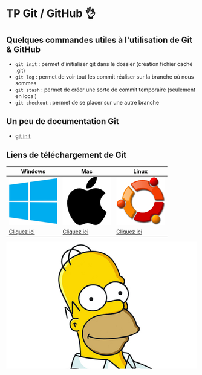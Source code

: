 # TP Git / GitHub :ok_hand:

## Quelques commandes utiles à l'utilisation de Git & GitHub

* ```git init``` : permet d'initialiser git dans le dossier (création fichier caché .git)
* ```git log``` : permet de voir tout les commit réaliser sur la branche où nous sommes
* ```git stash``` : permet de créer une sorte de commit temporaire (seulement en local)
* ```git checkout``` : permet de se placer sur une autre branche

## Un peu de documentation Git

* [git init](https://git-scm.com/book/en/v2/Git-Basics-Getting-a-Git-Repository) 

##  Liens de téléchargement de Git

Windows | Mac | Linux
------- | --- | -----
![GitHub Logo](windows.png) | ![GitHub Logo](apple.png) | ![GitHub Logo](linux.png)
[Cliquez ici](https://git-scm.com/download/win) | [Cliquez ici](https://git-scm.com/download/mac) | [Cliquez ici](https://git-scm.com/download/linux)


![GitHub Logo](homer.jpg)
